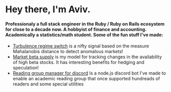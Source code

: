 # Hey there, I'm Aviv.

#### Professionaly a full stack engineer in the Ruby / Ruby on Rails ecosystem for close to a decade now. A hobbyist of finance and accounting. Academically a statistics/math student. Some of the fun stuff I've made:
- [Turbulence regime switch](https://github.com/pugsiman/turbulence-regime-switch) is a nifty signal based on the measure Mahalanobis distance to detect anomalous markets!
- [Market beta supply](https://github.com/pugsiman/market-beta-supply) is my model for tracking changes in the availability of high beta stocks. It has interesting benefits for hedging and speculation!
- [Reading group manager for discord](https://github.com/pugsiman/reading-group-manager) Is a node.js discord bot I've made to enable an academic reading group that once supported hundreads of readers and some special utilities
